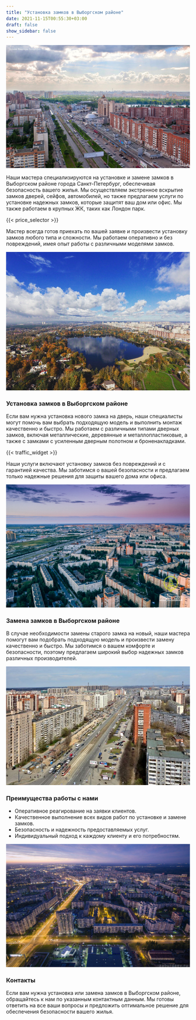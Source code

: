 ```yaml
---
title: "Установка замков в Выборгском районе"
date: 2021-11-15T00:55:30+03:00
draft: false
show_sidebar: false
---
```


![Установка замков в Выборгском районе](Viborgsky1.jpg)

Наши мастера специализируются на установке и замене замков в Выборгском районе города Санкт-Петербург, обеспечивая безопасность вашего жилья. Мы осуществляем экстренное вскрытие замков дверей, сейфов, автомобилей, но также предлагаем услуги по установке надежных замков, которые защитят ваш дом или офис. Мы также работаем в крупных ЖК, таких как Лондон парк.

{{< price_selector >}}

Мастер всегда готов приехать по вашей заявке и произвести установку замков любого типа и сложности. Мы работаем оперативно и без повреждений, имея опыт работы с различными моделями замков.

![Установка замков в Выборгском районе](Viborgsky2.jpg)

### Установка замков в Выборгском районе

Если вам нужна установка нового замка на дверь, наши специалисты могут помочь вам выбрать подходящую модель и выполнить монтаж качественно и быстро. Мы работаем с различными типами дверных замков, включая металлические, деревянные и металлопластиковые, а также с замками с усиленным дверным полотном и броненакладками.

{{< traffic_widget >}}

Наши услуги включают установку замков без повреждений и с гарантией качества. Мы заботимся о вашей безопасности и предлагаем только надежные решения для защиты вашего дома или офиса.

![Установка замков в Выборгском районе](Viborgsky3.jpg)

### Замена замков в Выборгском районе

В случае необходимости замены старого замка на новый, наши мастера помогут вам подобрать подходящую модель и произвести замену качественно и быстро. Мы заботимся о вашем комфорте и безопасности, поэтому предлагаем широкий выбор надежных замков различных производителей.

![Установка замков в Выборгском районе](Viborgsky4.jpg)

### Преимущества работы с нами

- Оперативное реагирование на заявки клиентов.
- Качественное выполнение всех видов работ по установке и замене замков.
- Безопасность и надежность предоставляемых услуг.
- Индивидуальный подход к каждому клиенту и его потребностям.

![Установка замков в Выборгском районе](Viborgsky5.jpg)

### Контакты

Если вам нужна установка или замена замков в Выборгском районе, обращайтесь к нам по указанным контактным данным. Мы готовы ответить на все ваши вопросы и предложить оптимальное решение для обеспечения безопасности вашего жилья.
